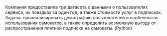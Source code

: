 Компания предоставила три датасета с данными о пользователях сервиса, их поездках за один год, а также стоимости услуг в подписках.  
Задача: проанализировать демографию пользователей и особенности использования самокатов, а также определить возможную выгоду от распространения платной подписки на самокаты. (Python)
